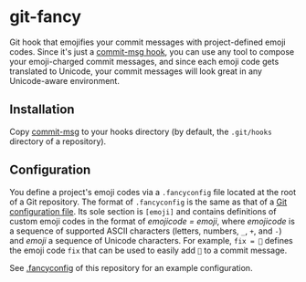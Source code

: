 # git-fancy
Git hook that emojifies your commit messages with project-defined emoji
codes. Since it's just a
[commit-msg hook](https://git-scm.com/docs/githooks#_commit_msg), you
can use any tool to compose your emoji-charged commit messages, and
since each emoji code gets translated to Unicode, your commit messages
will look great in any Unicode-aware environment.

## Installation
Copy [commit-msg](commit-msg) to your hooks directory (by default, the
`.git/hooks` directory of a repository).

## Configuration
You define a project's emoji codes via a `.fancyconfig` file located at
the root of a Git repository. The format of `.fancyconfig` is the same
as that of a
[Git configuration file](https://www.git-scm.com/docs/git-config#_configuration_file).
Its sole section is `[emoji]` and contains definitions of custom emoji
codes in the format of *emojicode = emoji*, where *emojicode* is a
sequence of supported ASCII characters (letters, numbers, `_`, `+`, and
`-`) and *emoji* a sequence of Unicode characters. For example,
`fix = 🐛` defines the emoji code `fix` that can be used to easily add
`🐛` to a commit message.

See [.fancyconfig](.fancyconfig) of this repository for an example
configuration.

